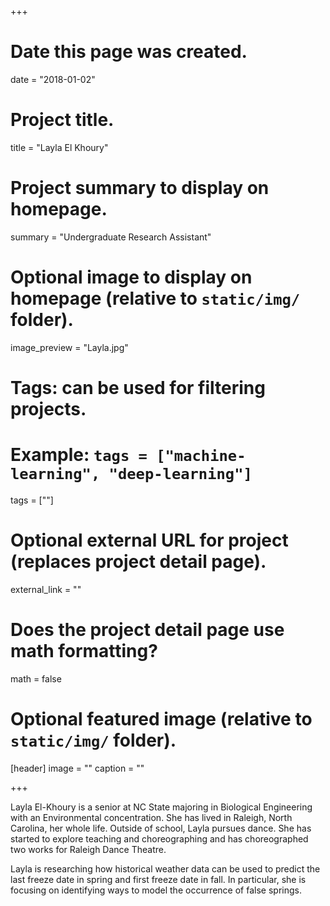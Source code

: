 +++
# Date this page was created.
date = "2018-01-02"

# Project title.
title = "Layla El Khoury"

# Project summary to display on homepage.
summary = "Undergraduate Research Assistant"

# Optional image to display on homepage (relative to `static/img/` folder).
image_preview = "Layla.jpg"

# Tags: can be used for filtering projects.
# Example: `tags = ["machine-learning", "deep-learning"]`
tags = [""]

# Optional external URL for project (replaces project detail page).
external_link = ""

# Does the project detail page use math formatting?
math = false

# Optional featured image (relative to `static/img/` folder).
[header]
image = ""
caption = ""

+++

Layla El-Khoury is a senior at NC State majoring in Biological Engineering with an Environmental concentration. She has lived in Raleigh, North Carolina, her whole life. Outside of school, Layla pursues dance. She has started to explore teaching and choreographing and has choreographed two works for Raleigh Dance Theatre. 

Layla is researching how historical weather data can be used to predict the last freeze date in spring and first freeze date in fall. In particular, she is focusing on identifying ways to model the occurrence of false springs.

